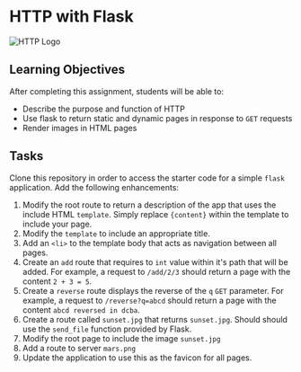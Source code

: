 HTTP with Flask
===============

![HTTP Logo](https://upload.wikimedia.org/wikipedia/commons/thumb/5/5b/HTTP_logo.svg/330px-HTTP_logo.svg.png)

Learning Objectives
-------------------

After completing this assignment, students will be able to:

- Describe the purpose and function of HTTP
- Use flask to return static and dynamic pages in response to `GET` requests
- Render images in HTML pages

Tasks
-----

Clone this repository in order to access the starter code for a simple `flask` application. Add the following enhancements:

1. Modify the root route to return a description of the app that uses the include HTML `template`. Simply replace `{content}` within the template to include your page.
2. Modify the `template` to include an appropriate title.
3. Add an `<li>` to the template body that acts as navigation between all pages.
4. Create an `add` route that requires to `int` value within it's path that will be added. For example, a request to `/add/2/3` should return a page with the content `2 + 3 = 5`.
5. Create a `reverse` route displays the reverse of the `q` `GET` parameter. For example, a request to `/reverse?q=abcd` should return a page with the content `abcd reversed in dcba`.
6. Create a route called `sunset.jpg` that returns `sunset.jpg`. Should should use the `send_file` function provided by Flask.
7. Modify the root page to include the image `sunset.jpg`
8. Add a route to server `mars.png`
9. Update the application to use this as the favicon for all pages.
